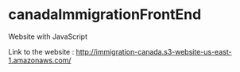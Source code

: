 # canadaImmigrationFrontEnd
Website with JavaScript

Link to the website : http://immigration-canada.s3-website-us-east-1.amazonaws.com/
